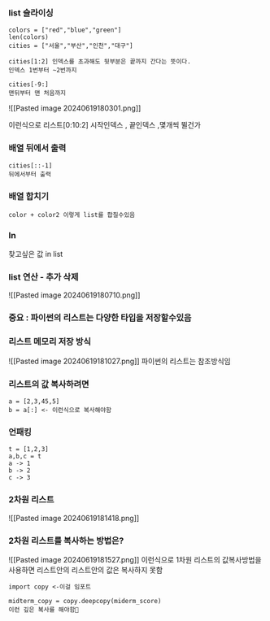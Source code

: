 
### list 슬라이싱
```
colors = ["red","blue","green"]
len(colors)
cities = ["서울","부산","인천","대구"]

cities[1:2] 인덱스를 초과해도 뒷부분은 끝까지 간다는 뜻이다.
인덱스 1번부터 ~2번까지

cities[-9:] 
맨뒤부터 맨 처음까지
```

![[Pasted image 20240619180301.png]]

이런식으로 리스트[0:10:2] 시작인덱스 , 끝인덱스 ,몇개씩 뛸건가
### 배열 뒤에서 출력
```
cities[::-1]
뒤에서부터 출력
```
### 배열 합치기
```
color + color2 이렇게 list를 합칠수있음
```
### In
찾고싶은 값 in list
### list 연산 - 추가 삭제
![[Pasted image 20240619180710.png]]

### 중요 : 파이썬의 리스트는 다양한 타입을 저장할수있음

### 리스트 메모리 저장 방식
![[Pasted image 20240619181027.png]]
파이썬의 리스트는 참조방식임

### 리스트의 값 복사하려면 
```
a = [2,3,45,5]
b = a[:] <- 이런식으로 복사해야함
```
### 언패킹
```
t = [1,2,3]
a,b,c = t
a -> 1
b -> 2
c -> 3
```

### 2차원 리스트
![[Pasted image 20240619181418.png]]

###  2차원 리스트를 복사하는 방법은?
![[Pasted image 20240619181527.png]]
이런식으로 1차원 리스트의 값복사방법을 사용하면 리스트안의 리스트안의 값은 복사하지 못함


```
import copy <-이걸 임포트

midterm_copy = copy.deepcopy(miderm_score)
이런 깊은 복사를 해야함
```